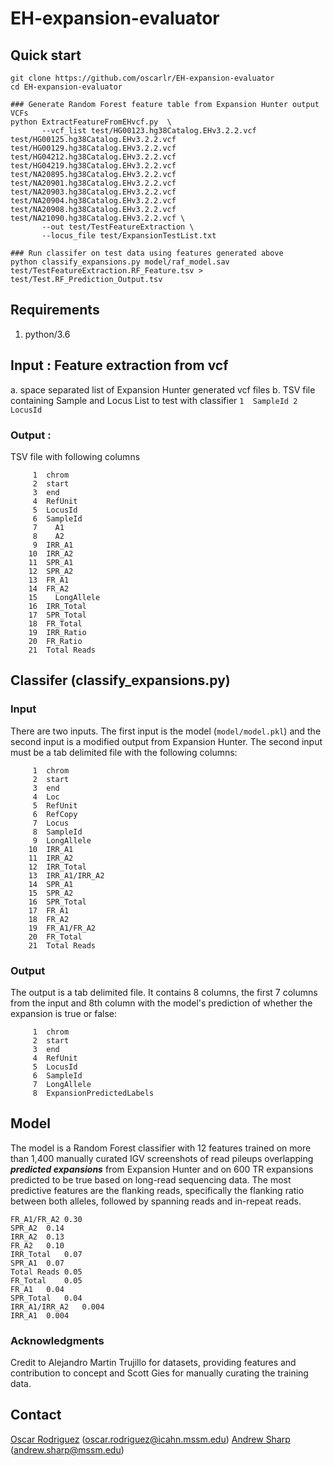 # EH-expansion-evaluator
## Quick start
```
git clone https://github.com/oscarlr/EH-expansion-evaluator
cd EH-expansion-evaluator

### Generate Random Forest feature table from Expansion Hunter output VCFs
python ExtractFeatureFromEHvcf.py  \
       --vcf_list test/HG00123.hg38Catalog.EHv3.2.2.vcf test/HG00125.hg38Catalog.EHv3.2.2.vcf test/HG00129.hg38Catalog.EHv3.2.2.vcf test/HG04212.hg38Catalog.EHv3.2.2.vcf  test/HG04219.hg38Catalog.EHv3.2.2.vcf  test/NA20895.hg38Catalog.EHv3.2.2.vcf test/NA20901.hg38Catalog.EHv3.2.2.vcf test/NA20903.hg38Catalog.EHv3.2.2.vcf test/NA20904.hg38Catalog.EHv3.2.2.vcf test/NA20908.hg38Catalog.EHv3.2.2.vcf test/NA21090.hg38Catalog.EHv3.2.2.vcf \
       --out test/TestFeatureExtraction \
       --locus_file test/ExpansionTestList.txt

### Run classifer on test data using features generated above
python classify_expansions.py model/raf_model.sav test/TestFeatureExtraction.RF_Feature.tsv > test/Test.RF_Prediction_Output.tsv
```
## Requirements
1. python/3.6
## Input : Feature extraction from vcf
a. space separated list of Expansion Hunter generated vcf files
b. TSV file containing Sample and Locus List to test with classifier
     ```
     1	SampleId
     2    LocusId
     ```
### Output :
TSV file with following columns
```
     1	chrom
     2	start
     3	end
     4	RefUnit  
     5	LocusId
     6	SampleId
     7    A1
     8    A2
     9	IRR_A1
    10	IRR_A2
    11	SPR_A1
    12	SPR_A2
    13	FR_A1
    14	FR_A2
    15    LongAllele
    16	IRR_Total
    17	SPR_Total
    18	FR_Total
    19	IRR_Ratio    
    20	FR_Ratio
    21	Total Reads
```
## Classifer (classify_expansions.py)
### Input 
There are two inputs. The first input is the model (```model/model.pkl```) and the second input is a modified output from Expansion Hunter. The second input must be a tab delimited file with the following columns:
```
     1	chrom
     2	start
     3	end
     4	Loc
     5	RefUnit
     6	RefCopy
     7	Locus
     8	SampleId
     9	LongAllele
    10	IRR_A1
    11	IRR_A2
    12	IRR_Total
    13	IRR_A1/IRR_A2
    14	SPR_A1
    15	SPR_A2
    16	SPR_Total
    17	FR_A1
    18	FR_A2
    19	FR_A1/FR_A2
    20	FR_Total
    21	Total Reads
```
### Output
The output is a tab delimited file. It contains 8 columns, the first 7 columns from the input and 8th column with the model's prediction of whether the expansion is true or false:
```
     1	chrom
     2	start
     3	end
     4	RefUnit
     5	LocusId
     6	SampleId
     7	LongAllele
     8	ExpansionPredictedLabels
```
## Model
The model is a Random Forest classifier with 12 features trained on more than 1,400 manually curated IGV screenshots of read pileups overlapping _**predicted expansions**_ from Expansion Hunter and on 600 TR expansions predicted to be true based on long-read sequencing data. The most predictive features are the flanking reads, specifically the flanking ratio between both alleles, followed by spanning reads and in-repeat reads.

```
FR_A1/FR_A2	0.30
SPR_A2	0.14
IRR_A2	0.13
FR_A2	0.10
IRR_Total	0.07
SPR_A1	0.07
Total Reads	0.05
FR_Total	0.05
FR_A1	0.04
SPR_Total	0.04
IRR_A1/IRR_A2	0.004
IRR_A1	0.004
```

### Acknowledgments
Credit to Alejandro Martin Trujillo for datasets, providing features and contribution to concept and Scott Gies for manually curating the training data. 

## Contact
[Oscar Rodriguez](https://oscarlr.github.io/) (oscar.rodriguez@icahn.mssm.edu)
[Andrew Sharp](https://icahn.mssm.edu/profiles/andrew-j-sharp) (andrew.sharp@mssm.edu)
